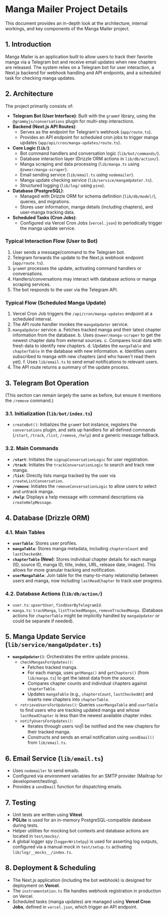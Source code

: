# Manga Mailer Project Details

This document provides an in-depth look at the architecture, internal workings, and key components of the Manga Mailer project.

## 1. Introduction

Manga Mailer is an application built to allow users to track their favorite manga via a Telegram bot and receive email updates when new chapters are released. The system relies on a Telegram bot for user interaction, a Next.js backend for webhook handling and API endpoints, and a scheduled task for checking manga updates.

## 2. Architecture

The project primarily consists of:

*   **Telegram Bot (User Interface)**: Built with the `grammY` library, using the `@grammyjs/conversations` plugin for multi-step interactions.
*   **Backend (Next.js API Routes)**:
    *   Serves as the endpoint for Telegram's webhook (`app/route.ts`).
    *   Provides an API endpoint for scheduled cron jobs to trigger manga updates (`app/api/cron/manga-updates/route.ts`).
*   **Core Logic (`lib/`)**:
    *   Bot command handlers and conversation logic (`lib/bot/commands/`).
    *   Database interaction layer (Drizzle ORM actions in `lib/db/action/`).
    *   Manga scraping and data processing (`lib/manga.ts` using `@zweer/manga-scraper`).
    *   Email sending service (`lib/email.ts` using `nodemailer`).
    *   Manga update checking service (`lib/service/mangaUpdater.ts`).
    *   Structured logging (`lib/log/` using `pino`).
*   **Database (PostgreSQL)**:
    *   Managed with Drizzle ORM for schema definition (`lib/db/model/`), queries, and migrations.
    *   Stores user information, manga details (including chapters), and user-manga tracking data.
*   **Scheduled Tasks (Cron Jobs)**:
    *   Configured via Vercel Cron Jobs (`vercel.json`) to periodically trigger the manga update service.

### Typical Interaction Flow (User to Bot)

1.  User sends a message/command to the Telegram bot.
2.  Telegram forwards the update to the Next.js webhook endpoint (`app/route.ts`).
3.  `grammY` processes the update, activating command handlers or conversations.
4.  Handlers/conversations may interact with database actions or manga scraping services.
5.  The bot responds to the user via the Telegram API.

### Typical Flow (Scheduled Manga Update)

1.  Vercel Cron Job triggers the `/api/cron/manga-updates` endpoint at a scheduled interval.
2.  The API route handler invokes the `mangaUpdater` service.
3.  `mangaUpdater` service:
    a.  Fetches tracked manga and their latest chapter information from the database.
    b.  Uses `@zweer/manga-scraper` to get the newest chapter data from external sources.
    c.  Compares local data with fresh data to identify new chapters.
    d.  Updates the `mangaTable` and `chapterTable` in the database with new information.
    e.  Identifies users subscribed to manga with new chapters (and who haven't read them yet).
    f.  Uses `lib/email.ts` to send email notifications to relevant users.
4.  The API route returns a summary of the update process.

## 3. Telegram Bot Operation

(This section can remain largely the same as before, but ensure it mentions the `/remove` command.)

### 3.1. Initialization (`lib/bot/index.ts`)
*   `createBot()`: Initializes the `grammY` bot instance, registers the `conversations` plugin, and sets up handlers for all defined commands (`/start`, `/track`, `/list`, `/remove`, `/help`) and a generic message fallback.

### 3.2. Main Commands
*   **`/start`**: Initiates the `signupConversationLogic` for user registration.
*   **`/track`**: Initiates the `trackConversationLogic` to search and track new manga.
*   **`/list`**: Directly lists manga tracked by the user via `createListConversation`.
*   **`/remove`**: Initiates the `removeConversationLogic` to allow users to select and untrack manga.
*   **`/help`**: Displays a help message with command descriptions via `createHelpMessage`.

## 4. Database (Drizzle ORM)

### 4.1. Main Tables
*   **`userTable`**: Stores user profiles.
*   **`mangaTable`**: Stores manga metadata, including `chaptersCount` and `lastCheckedAt`.
*   **`chapterTable` (New)**: Stores individual chapter details for each manga (ID, source ID, manga ID, title, index, URL, release date, images). This allows for more granular tracking and notification.
*   **`userMangaTable`**: Join table for the many-to-many relationship between users and manga, now including `lastReadChapter` to track user progress.

### 4.2. Database Actions (`lib/db/action/`)
*   `user.ts`: `upsertUser`, `findUserByTelegramId`.
*   `manga.ts`: `trackManga`, `listTrackedMangas`, `removeTrackedManga`. (Database actions for `chapterTable` might be implicitly handled by `mangaUpdater` or could be separate if needed).

## 5. Manga Update Service (`lib/service/mangaUpdater.ts`)
*   **`mangaUpdater()`**: Orchestrates the entire update process.
    *   `checkMangasForUpdates()`:
        *   Fetches tracked manga.
        *   For each manga, uses `getManga()` and `getChapters()` (from `lib/manga.ts`) to get the latest data from the source.
        *   Compares chapter counts and individual chapters against `chapterTable`.
        *   Updates `mangaTable` (e.g., `chaptersCount`, `lastCheckedAt`) and inserts new chapters into `chapterTable`.
    *   `retrieveUsersForUpdates()`: Queries `userMangaTable` and `userTable` to find users who are tracking updated manga and whose `lastReadChapter` is less than the newest available chapter index.
    *   `notifyUsersForUpdates()`:
        *   Iterates through users પાણી be notified and the new chapters for their tracked manga.
        *   Constructs and sends an email notification using `sendEmail()` from `lib/email.ts`.

## 6. Email Service (`lib/email.ts`)
*   Uses `nodemailer` to send emails.
*   Configured via environment variables for an SMTP provider (Mailtrap for development/testing).
*   Provides a `sendEmail` function for dispatching emails.

## 7. Testing
*   Unit tests are written using **Vitest**.
*   **PGLite** is used for an in-memory PostgreSQL-compatible database during tests.
*   Helper utilities for mocking bot contexts and database actions are located in `test/mocks/`.
*   A global logger spy (`loggerWriteSpy`) is used for asserting log outputs, configured via a manual mock in `test/setup.ts` activating `lib/log/__mocks__/index.ts`.

## 8. Deployment & Scheduling
*   The Next.js application (including the bot webhook) is designed for deployment on **Vercel**.
*   The `instrumentation.ts` file handles webhook registration in production on Vercel.
*   Scheduled tasks (manga updates) are managed using **Vercel Cron Jobs**, defined in `vercel.json`, which trigger an API endpoint.

